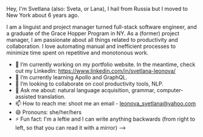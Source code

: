 Hey, I'm Svetlana (also: Sveta, or Lana), I hail from Russia but I moved to New York about 6 years ago.

I am a  linguist and project manager turned full-stack software engineer, and a graduate of the Grace Hopper Program in NY.
As a (former) project manager, I am passionate about all things related to productivity and collaboration.
I love automating manual and inefficient processes to minimize time spent on repetitive and monotonous work.

- 🔭 I’m currently working on my portfolio website.
In the meantime, check out my LinkedIn: https://www.linkedin.com/in/svetlana-leonova/
- 🌱 I’m currently learning Apollo and GraphQL.
- 👯 I’m looking to collaborate on cool productivity tools, NLP.
- 💬 Ask me about: natural language acquisition, grammar, computer-assisted translation.
- 📫 How to reach me: shoot me an email - leonova_svetlana@yahoo.com
- 😄 Pronouns: she/her/hers
- ⚡ Fun fact: I'm a leftie and I can write anything backwards (from right to left, so that you can read it with a mirror)
-->
